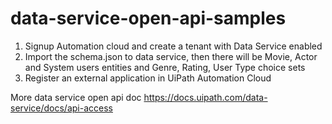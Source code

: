 # data-service-open-api-samples

1. Signup Automation cloud and create a tenant with Data Service enabled
2. Import the schema.json to data service, then there will be Movie, Actor and System users entities and Genre, Rating, User Type choice sets
3. Register an external application in UiPath Automation Cloud

More data service open api doc https://docs.uipath.com/data-service/docs/api-access